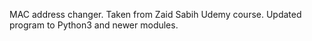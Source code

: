 MAC address changer. 
Taken from Zaid Sabih Udemy course.
Updated program to Python3 and newer modules.
